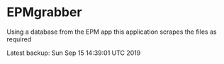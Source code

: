 # EPMgrabber
Using a database from the EPM app this application scrapes the files as required


Latest backup: Sun Sep 15 14:39:01 UTC 2019
